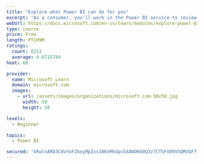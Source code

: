 ```yaml
---
title: "Explore what Power BI can do for you"
excerpt: "As a consumer, you'll work in the Power BI service to review and interact with content that has been shared with you. This module provides the foundational information that you need to work effectively in the Power BI service."
webUrl: https://docs.microsoft.com/en-us/learn/modules/explore-power-bi-service/
type: course
price: Free
length: PT1H9M
ratings:
  count: 8212
  average: 4.6715784
heat: 66

provider:
  name: Microsoft Learn
  domain: microsoft.com
  images:
    - url: /assets/images/organizations/microsoft.com-50x50.jpg
      width: 50
      height: 50

levels:
  - Beginner

topics:
  - Power BI

secured: "kRwlnARD3C8vYoFZkoyMpZxs38KnMhUpv54ANOK60Q3z7CTSFV89V5QMVGFffUKfNcqbRssJm0cIpen3BmhKKpxE7Lq0bNaq7gkyi3mR9C9i8g4gbPw/P5Olky5KmvyLW+YrE/eJFjqH9fBRJDtyEL1TzIHNKhiflO9FuohNCMa22kh/5enfPPtM0sYe0QsDhyuc7JfVHcCvw77E/A13OnMLdZG8yYxuVRI/0lwW1+WJN67mFs4q3s8z7B/3bcxQtxLvXXQ+rT8qLPY/y1UtppWN7i8QYs7UyWwegyzrZSq6Yg6/GMiy1/MuVnuI3j0pB8aTJVkxNsIlyjWDtBojRsPQIsyniS0OEiBVwLNouBdeWJFFBES8fOWpDpRnSoGmW5zQ8q+CtOk3Dy+rJlqJxsjXzmcNdtiXiE++67TzG3k=;u2nFaGmLiTdSefYiqoQYIg=="
---
```


